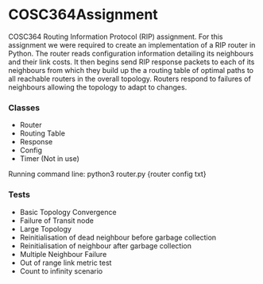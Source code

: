 # COSC364Assignment
COSC364 Routing Information Protocol (RIP) assignment. For this assignment we were required to create an implementation of a RIP router in Python. The router reads configuration information detailing its neighbours and their link costs. It then begins send RIP response packets to each of its neighbours from which they build up the a routing table of optimal paths to all reachable routers in the overall topology. Routers respond to failures of neighbours allowing the topology to adapt to changes. 

<H3>Classes</h3>
<ul>
  <li>Router</li>
  <li>Routing Table</li>
  <li>Response</li>
  <li>Config</li>
  <li>Timer (Not in use)</li>
</ul

<h3>Running</h3>
command line: python3 router.py {router config txt}

<h3>Tests</h3>
<ul>
    <li>Basic Topology Convergence</li>
    <li>Failure of Transit node</li>
    <li>Large Topology</li>
    <li>Reinitialisation of dead neighbour before garbage collection</li>
    <li>Reinitialisation of neighbour after garbage collection</li>
    <li>Multiple Neighbour Failure</li>
    <li>Out of range link metric test</li>
    <li>Count to infinity scenario</li>
</ul>
